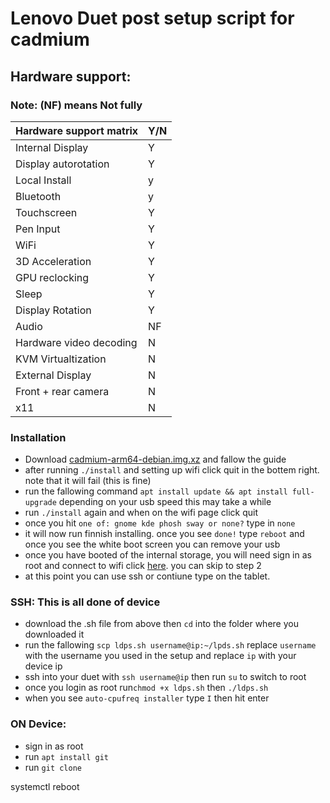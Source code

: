 # Lenovo Duet post setup script for cadmium

## Hardware support:
### Note: (NF) means Not fully
| Hardware support matrix  	| Y/N  		| 
|-------------------------	|--------	|
| Internal Display	       	| Y		   	|
| Display autorotation    	| Y	    	|
| Local Install	          	| y  			|
| Bluetooth                 | y       |
| Touchscreen	    	  	    | Y		   	| 
| Pen Input		            	| Y			  |
| WiFi		     	         	  | Y		  	|
| 3D Acceleration	        	| Y		    | 
| GPU reclocking	         	| Y			  |
| Sleep                     | Y       |
| Display Rotation         	| Y  			|
| Audio		     	          	| NF			|
| Hardware video decoding  	| N	  		|
| KVM Virtualtization      	| N  			|
| External Display	      	| N		  	|
| Front + rear camera		   	| N  			|
| x11                       | N       |

### Installation
- Download [cadmium-arm64-debian.img.xz](https://github.com/Maccraft123/Cadmium/releases/tag/v0.4.0-pre2) and fallow the guide
- after running `./install` and setting up wifi click quit in the bottem right. note that it will fail (this is fine)
- run the fallowing command `apt install update && apt install full-upgrade` depending on your usb speed this may take a while
- run `./install` again and when on the wifi page click quit
- once you hit `one of: gnome kde phosh sway or none?` type in `none`
- it will now run finnish installing. once you see `done!` type `reboot` and once you see the white boot screen you can remove your usb
- once you have booted of the internal storage, you will need sign in as root and connect to wifi click [here](https://www.makeuseof.com/connect-to-wifi-with-nmcli/). you can skip to step 2
- at this point you can use ssh or contiune type on the tablet.

### SSH: This is all done of device
- download the .sh file from above then `cd` into the folder where you downloaded it
- run the fallowing `scp ldps.sh username@ip:~/lpds.sh` replace `username` with the username you used in the setup and replace `ip` with your device ip
- ssh into your duet with `ssh username@ip` then run `su` to switch to root
- once you login as root run`chmod +x ldps.sh` then `./ldps.sh`
- when you see `auto-cpufreq installer` type `I` then hit enter

### ON Device:
- sign in as root
- run `apt install git`
- run `git clone `


systemctl reboot
